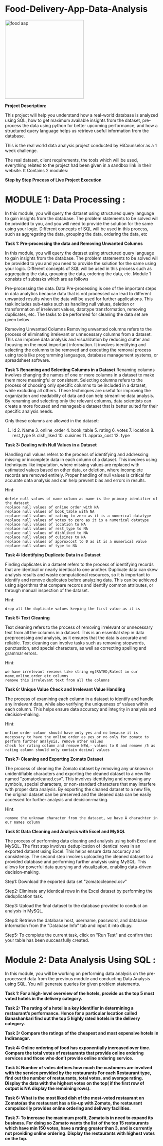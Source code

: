 # Food-Delivery-App-Data-Analysis
<img width="258" alt="food aap" src="https://user-images.githubusercontent.com/126523797/230689435-8158b8a7-5531-407d-a259-6546b7525077.png">

**Project Description:**

This project will help you understand how a real-world database is analyzed using SQL, how to get maximum available insights from the dataset, pre-process the data using python for better upcoming performance, and how a structured query language helps us retrieve useful information from the database.

This is the real world data analysis project conducted by HiCounselor as a 1 week challenge.

The real dataset, client requirements, the tools which will be used, everything related to the project had been given in a sandbox link in their website.
It Contains 2 modules:

**Step by Step Process of Live Project Execution**
# MODULE 1: Data Processing :
In this module, you will query the dataset using structured query language to gain insights from the database. The problem statements to be solved will be provided to you, and you will need to provide the solution for the same using your logic. Different concepts of SQL will be used in this process, such as aggregating the data, grouping the data, ordering the data, etc

**Task 1: Pre-processing the data and Removing Unwanted Columns**

In this module, you will query the dataset using structured query language to gain insights from the database. The problem statements to be solved will be provided to you and you need to provide the solution for the same using your logic. Different concepts of SQL will be used in this process such as aggregating the data, grouping the data, ordering the data, etc. Module 1 consists of subtasks which are as follows

Pre-processing the data.
Data Pre-processing is one of the important steps in data analytics because data that is not processed can lead to different unwanted results when the data will be used for further applications. This task includes sub-tasks such as handling null values, deletion or transformation of irrelevant values, datatype transformation, removing duplicates, etc. The tasks to be performed for cleaning the data set are given below:

Removing Unwanted Columns
Removing unwanted columns refers to the process of eliminating irrelevant or unnecessary columns from a dataset. This can improve data analysis and visualization by reducing clutter and focusing on the most important information. It involves identifying and selecting the columns to be removed and executing the removal process using tools like programming languages, database management systems, or spreadsheet software.

**Task 1: Renaming and Selecting Columns in a Dataset**
Renaming columns involves changing the names of one or more columns in a dataset to make them more meaningful or consistent. Selecting columns refers to the process of choosing only specific columns to be included in a dataset, while excluding all others. These techniques are useful for improving the organization and readability of data and can help streamline data analysis. By renaming and selecting only the relevant columns, data scientists can create a more focused and manageable dataset that is better suited for their specific analysis needs.

Only these columns are allowed in the dataset:

1.    Id 2.    Name 3.    online_order 4.    book_table 5.    rating 6.    votes 7.    location 8.    rest_type 9.    dish_liked 10.    cuisines 11.    approx_cost 12.    type

**Task 3: Dealing with Null Values in a Dataset**

Handling null values refers to the process of identifying and addressing missing or incomplete data in each column of a dataset. This involves using techniques like imputation, where missing values are replaced with estimated values based on other data, or deletion, where incomplete records are removed entirely. Proper handling of null values is critical for accurate data analysis and can help prevent bias and errors in results.

Hint:

    delete null values of name column as name is the primary identifier of the dataset
    replace null values of online order with NA
    replace null values of book_table with NA
    replace null values of rating to zero as it is a numerical datatype
    replace null values of votes to zero as it is a numerical datatype
    replace null values of location to NA
    replace null values of rest_type to NA
    replace null values of dishliked to NA
    replace null values of cuisines to NA
    replace null values of approxcost to 0 as it is a numerical value
    replace null values of type to NA
    
**Task 4: Identifying Duplicate Data in a Dataset**

Finding duplicates in a dataset refers to the process of identifying records that are identical or nearly identical to one another. Duplicate data can skew analysis results and waste computational resources, so it is important to identify and remove duplicates before analyzing data. This can be achieved using algorithms that compare records and identify common attributes, or through manual inspection of the dataset.

Hint:

    drop all the duplicate values keeping the first value as it is

**Task 5: Text Cleaning**

Text cleaning refers to the process of removing irrelevant or unnecessary text from all the columns in a dataset. This is an essential step in data preprocessing and analysis, as it ensures that the data is accurate and reliable. Text cleaning can involve tasks such as removing stopwords, punctuation, and special characters, as well as correcting spelling and grammar errors.

Hint:

    we have irrelevant reviews like string eg(RATED,Rated) in our name,online_order etc columns
    remove this irrelevant text from all the columns

**Task 6: Unique Value Check and Irrelevant Value Handling**

The process of examining each column in a dataset to identify and handle any irrelevant data, while also verifying the uniqueness of values within each column. This helps ensure data accuracy and integrity in analysis and decision-making.

Hint:

    online order column should have only yes and no because it is necessary to have the online order as yes or no only for zomato to perform further analysis, remove other values
    check for rating column and remove NEW,- values to 0 and remove /5 as rating column should only contain decimal values
    
**Task 7: Cleaning and Exporting Zomato Dataset**

The process of cleaning the Zomato dataset by removing any unknown or unidentifiable characters and exporting the cleaned dataset to a new file named "zomatocleaned.csv". This involves identifying and removing any symbols, special characters, or non-standard characters that may interfere with proper data analysis. By exporting the cleaned dataset to a new file, the original dataset can be preserved and the cleaned data can be easily accessed for further analysis and decision-making.

Hint:

    remove the unknown character from the dataset, we have Ã charachter in our names column
    
**Task 8: Data Cleaning and Analysis with Excel and MySQL**

The process of performing data cleaning and analysis using both Excel and MySQL. The first step involves deduplication of identical rows in an exported dataset using Excel. This helps ensure data accuracy and consistency. The second step involves uploading the cleaned dataset to a provided database and performing further analysis using MySQL. This allows for powerful data querying and visualization, enabling data-driven decision-making.

Step1: Download the exported data set "zomatocleaned.csv"

Step2: Eliminate any identical rows in the Excel dataset by performing the deduplication task.

Step3: Upload the final dataset to the database provided to conduct an analysis in MySQL.

Step4: Retrieve the database host, username, password, and database information from the "Database Info" tab and input it into db.py.

Step5: To complete the current task, click on "Run Test" and confirm that your table has been successfully created.


# Module 2: Data Analysis Using SQL :

In this module, you will be working on performing data analysis on the pre-processed data from the previous module and conducting Data Analysis using SQL. You will generate queries for given problem statements. 

**Task 1: For a high-level overview of the hotels, provide us the top 5 most voted hotels in the delivery category.**

**Task 2: The rating of a hotel is a key identifier in determining a restaurant’s performance. Hence for a particular location called Banashankari find out the top 5 highly rated hotels in the delivery category.** 

**Task 3: Compare the ratings of the cheapest and most expensive hotels in Indiranagar.**

**Task 4: Online ordering of food has exponentially increased over time. Compare the total votes of restaurants that provide online ordering services and those who don’t provide online ordering service.**

**Task 5: Number of votes defines how much the customers are involved with the service provided by the restaurants For each Restaurant type, find out the number of restaurants, total votes, and average rating. Display the data with the highest votes on the top( if the first row of output is NA display the remaining rows).**

**Task 6: What is the most liked dish of the most-voted restaurant on Zomato(as the restaurant has a tie-up with Zomato, the restaurant compulsorily provides online ordering and delivery facilities.**

**Task 7: To increase the maximum profit, Zomato is in need to expand its business. For doing so Zomato wants the list of the top 15 restaurants which have min 150 votes, have a rating greater than 3, and is currently not providing online ordering. Display the restaurants with highest votes on the top.**
